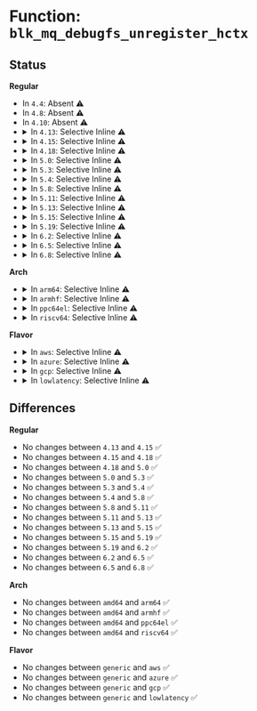# Function: <code>blk_mq_debugfs_unregister_hctx</code>

## Status
<b>Regular</b>
<ul>
<li>
In <code>4.4</code>: Absent ⚠️
</li>
<li>
In <code>4.8</code>: Absent ⚠️
</li>
<li>
In <code>4.10</code>: Absent ⚠️
</li>
<li>
<details>
<summary>In <code>4.13</code>: Selective Inline ⚠️</summary>

```c
void blk_mq_debugfs_unregister_hctx(struct blk_mq_hw_ctx *hctx);
```

**Collision:** Unique Global

**Inline:** Selective

**Transformation:** False

**Instances:**

```
In block/blk-mq-debugfs.c (ffffffff8145a39e)
Location: block/blk-mq-debugfs.c:894
Inline: True
Inline callers:
  - block/blk-mq-debugfs.c:blk_mq_debugfs_unregister_hctxs
  - block/blk-mq-debugfs.c:blk_mq_debugfs_register_hctx
Direct callers:
  - block/blk-mq.c:blk_mq_exit_hctx
```
**Symbols:**

```
ffffffff8145a2d0-ffffffff8145a302: blk_mq_debugfs_unregister_hctx (STB_GLOBAL)
```
</details>
</li>
<li>
<details>
<summary>In <code>4.15</code>: Selective Inline ⚠️</summary>

```c
void blk_mq_debugfs_unregister_hctx(struct blk_mq_hw_ctx *hctx);
```

**Collision:** Unique Global

**Inline:** Selective

**Transformation:** False

**Instances:**

```
In block/blk-mq-debugfs.c (ffffffff8148611e)
Location: block/blk-mq-debugfs.c:895
Inline: True
Inline callers:
  - block/blk-mq-debugfs.c:blk_mq_debugfs_unregister_hctxs
  - block/blk-mq-debugfs.c:blk_mq_debugfs_register_hctx
Direct callers:
  - block/blk-mq.c:blk_mq_exit_hctx
```
**Symbols:**

```
ffffffff81486050-ffffffff81486082: blk_mq_debugfs_unregister_hctx (STB_GLOBAL)
```
</details>
</li>
<li>
<details>
<summary>In <code>4.18</code>: Selective Inline ⚠️</summary>

```c
void blk_mq_debugfs_unregister_hctx(struct blk_mq_hw_ctx *hctx);
```

**Collision:** Unique Global

**Inline:** Selective

**Transformation:** False

**Instances:**

```
In block/blk-mq-debugfs.c (ffffffff814bb04e)
Location: block/blk-mq-debugfs.c:921
Inline: True
Inline callers:
  - block/blk-mq-debugfs.c:blk_mq_debugfs_unregister_hctxs
  - block/blk-mq-debugfs.c:blk_mq_debugfs_register_hctx
Direct callers:
  - block/blk-mq.c:blk_mq_exit_hctx
```
**Symbols:**

```
ffffffff814baf80-ffffffff814bafb2: blk_mq_debugfs_unregister_hctx (STB_GLOBAL)
```
</details>
</li>
<li>
<details>
<summary>In <code>5.0</code>: Selective Inline ⚠️</summary>

```c
void blk_mq_debugfs_unregister_hctx(struct blk_mq_hw_ctx *hctx);
```

**Collision:** Unique Global

**Inline:** Selective

**Transformation:** False

**Instances:**

```
In block/blk-mq-debugfs.c (ffffffff814cf218)
Location: block/blk-mq-debugfs.c:960
Inline: True
Inline callers:
  - block/blk-mq-debugfs.c:blk_mq_debugfs_unregister_hctxs
  - block/blk-mq-debugfs.c:blk_mq_debugfs_register_hctx
Direct callers:
  - block/blk-mq.c:blk_mq_free_queue
```
**Symbols:**

```
ffffffff814cf160-ffffffff814cf192: blk_mq_debugfs_unregister_hctx (STB_GLOBAL)
```
</details>
</li>
<li>
<details>
<summary>In <code>5.3</code>: Selective Inline ⚠️</summary>

```c
void blk_mq_debugfs_unregister_hctx(struct blk_mq_hw_ctx *hctx);
```

**Collision:** Unique Global

**Inline:** Selective

**Transformation:** False

**Instances:**

```
In block/blk-mq-debugfs.c (ffffffff814fda28)
Location: block/blk-mq-debugfs.c:892
Inline: True
Inline callers:
  - block/blk-mq-debugfs.c:blk_mq_debugfs_unregister_hctxs
Direct callers:
  - block/blk-mq.c:blk_mq_exit_queue
```
**Symbols:**

```
ffffffff814fd980-ffffffff814fd9b2: blk_mq_debugfs_unregister_hctx (STB_GLOBAL)
```
</details>
</li>
<li>
<details>
<summary>In <code>5.4</code>: Selective Inline ⚠️</summary>

```c
void blk_mq_debugfs_unregister_hctx(struct blk_mq_hw_ctx *hctx);
```

**Collision:** Unique Global

**Inline:** Selective

**Transformation:** False

**Instances:**

```
In block/blk-mq-debugfs.c (ffffffff8151b978)
Location: block/blk-mq-debugfs.c:892
Inline: True
Inline callers:
  - block/blk-mq-debugfs.c:blk_mq_debugfs_unregister_hctxs
Direct callers:
  - block/blk-mq.c:blk_mq_exit_queue
```
**Symbols:**

```
ffffffff8151b8d0-ffffffff8151b902: blk_mq_debugfs_unregister_hctx (STB_GLOBAL)
```
</details>
</li>
<li>
<details>
<summary>In <code>5.8</code>: Selective Inline ⚠️</summary>

```c
void blk_mq_debugfs_unregister_hctx(struct blk_mq_hw_ctx *hctx);
```

**Collision:** Unique Global

**Inline:** Selective

**Transformation:** False

**Instances:**

```
In block/blk-mq-debugfs.c (ffffffff8157c118)
Location: block/blk-mq-debugfs.c:896
Inline: True
Inline callers:
  - block/blk-mq-debugfs.c:blk_mq_debugfs_unregister_hctxs
Direct callers:
  - block/blk-mq.c:blk_mq_exit_queue
```
**Symbols:**

```
ffffffff8157c070-ffffffff8157c0a5: blk_mq_debugfs_unregister_hctx (STB_GLOBAL)
```
</details>
</li>
<li>
<details>
<summary>In <code>5.11</code>: Selective Inline ⚠️</summary>

```c
void blk_mq_debugfs_unregister_hctx(struct blk_mq_hw_ctx *hctx);
```

**Collision:** Unique Global

**Inline:** Selective

**Transformation:** False

**Instances:**

```
In block/blk-mq-debugfs.c (ffffffff815991b8)
Location: block/blk-mq-debugfs.c:892
Inline: True
Inline callers:
  - block/blk-mq-debugfs.c:blk_mq_debugfs_unregister_hctxs
Direct callers:
  - block/blk-mq.c:blk_mq_exit_queue
```
**Symbols:**

```
ffffffff81599110-ffffffff81599145: blk_mq_debugfs_unregister_hctx (STB_GLOBAL)
```
</details>
</li>
<li>
<details>
<summary>In <code>5.13</code>: Selective Inline ⚠️</summary>

```c
void blk_mq_debugfs_unregister_hctx(struct blk_mq_hw_ctx *hctx);
```

**Collision:** Unique Global

**Inline:** Selective

**Transformation:** False

**Instances:**

```
In block/blk-mq-debugfs.c (ffffffff8159ffb8)
Location: block/blk-mq-debugfs.c:890
Inline: True
Inline callers:
  - block/blk-mq-debugfs.c:blk_mq_debugfs_unregister_hctxs
Direct callers:
  - block/blk-mq.c:blk_mq_exit_queue
```
**Symbols:**

```
ffffffff8159ff10-ffffffff8159ff45: blk_mq_debugfs_unregister_hctx (STB_GLOBAL)
```
</details>
</li>
<li>
<details>
<summary>In <code>5.15</code>: Selective Inline ⚠️</summary>

```c
void blk_mq_debugfs_unregister_hctx(struct blk_mq_hw_ctx *hctx);
```

**Collision:** Unique Global

**Inline:** Selective

**Transformation:** False

**Instances:**

```
In block/blk-mq-debugfs.c (ffffffff816087d8)
Location: block/blk-mq-debugfs.c:891
Inline: True
Inline callers:
  - block/blk-mq-debugfs.c:blk_mq_debugfs_unregister_hctxs
Direct callers:
  - block/blk-mq.c:blk_mq_exit_queue
```
**Symbols:**

```
ffffffff81608730-ffffffff81608765: blk_mq_debugfs_unregister_hctx (STB_GLOBAL)
```
</details>
</li>
<li>
<details>
<summary>In <code>5.19</code>: Selective Inline ⚠️</summary>

```c
void blk_mq_debugfs_unregister_hctx(struct blk_mq_hw_ctx *hctx);
```

**Collision:** Unique Global

**Inline:** Selective

**Transformation:** False

**Instances:**

```
In block/blk-mq-debugfs.c (ffffffff816bc32b)
Location: block/blk-mq-debugfs.c:745
Inline: True
Inline callers:
  - block/blk-mq-debugfs.c:blk_mq_debugfs_unregister_hctxs
  - block/blk-mq-debugfs.c:blk_mq_debugfs_unregister_hctxs
```
**Symbols:**

```
ffffffff816bc1d0-ffffffff816bc227: blk_mq_debugfs_unregister_hctx (STB_GLOBAL)
```
</details>
</li>
<li>
<details>
<summary>In <code>6.2</code>: Selective Inline ⚠️</summary>

```c
void blk_mq_debugfs_unregister_hctx(struct blk_mq_hw_ctx *hctx);
```

**Collision:** Unique Global

**Inline:** Selective

**Transformation:** False

**Instances:**

```
In block/blk-mq-debugfs.c (ffffffff8177cceb)
Location: block/blk-mq-debugfs.c:745
Inline: True
Inline callers:
  - block/blk-mq-debugfs.c:blk_mq_debugfs_unregister_hctxs
  - block/blk-mq-debugfs.c:blk_mq_debugfs_unregister_hctxs
```
**Symbols:**

```
ffffffff8177cb70-ffffffff8177cbc7: blk_mq_debugfs_unregister_hctx (STB_GLOBAL)
```
</details>
</li>
<li>
<details>
<summary>In <code>6.5</code>: Selective Inline ⚠️</summary>

```c
void blk_mq_debugfs_unregister_hctx(struct blk_mq_hw_ctx *hctx);
```

**Collision:** Unique Global

**Inline:** Selective

**Transformation:** False

**Instances:**

```
In block/blk-mq-debugfs.c (ffffffff817bc68b)
Location: block/blk-mq-debugfs.c:719
Inline: True
Inline callers:
  - block/blk-mq-debugfs.c:blk_mq_debugfs_unregister_hctxs
  - block/blk-mq-debugfs.c:blk_mq_debugfs_unregister_hctxs
```
**Symbols:**

```
ffffffff817bc510-ffffffff817bc567: blk_mq_debugfs_unregister_hctx (STB_GLOBAL)
```
</details>
</li>
<li>
<details>
<summary>In <code>6.8</code>: Selective Inline ⚠️</summary>

```c
void blk_mq_debugfs_unregister_hctx(struct blk_mq_hw_ctx *hctx);
```

**Collision:** Unique Global

**Inline:** Selective

**Transformation:** False

**Instances:**

```
In block/blk-mq-debugfs.c (ffffffff81800d4b)
Location: block/blk-mq-debugfs.c:700
Inline: True
Inline callers:
  - block/blk-mq-debugfs.c:blk_mq_debugfs_unregister_hctxs
  - block/blk-mq-debugfs.c:blk_mq_debugfs_unregister_hctxs
```
**Symbols:**

```
ffffffff81800bd0-ffffffff81800c27: blk_mq_debugfs_unregister_hctx (STB_GLOBAL)
```
</details>
</li>
</ul>
<b>Arch</b>
<ul>
<li>
<details>
<summary>In <code>arm64</code>: Selective Inline ⚠️</summary>

```c
void blk_mq_debugfs_unregister_hctx(struct blk_mq_hw_ctx *hctx);
```

**Collision:** Unique Global

**Inline:** Selective

**Transformation:** False

**Instances:**

```
In block/blk-mq-debugfs.c (ffff800010623fd8)
Location: block/blk-mq-debugfs.c:892
Inline: True
Inline callers:
  - block/blk-mq-debugfs.c:blk_mq_debugfs_unregister_hctxs
Direct callers:
  - block/blk-mq.c:blk_mq_exit_queue
```
**Symbols:**

```
ffff800010623f18-ffff800010623f4c: blk_mq_debugfs_unregister_hctx (STB_GLOBAL)
```
</details>
</li>
<li>
<details>
<summary>In <code>armhf</code>: Selective Inline ⚠️</summary>

```c
void blk_mq_debugfs_unregister_hctx(struct blk_mq_hw_ctx *hctx);
```

**Collision:** Unique Global

**Inline:** Selective

**Transformation:** False

**Instances:**

```
In block/blk-mq-debugfs.c (c07cb624)
Location: block/blk-mq-debugfs.c:892
Inline: True
Inline callers:
  - block/blk-mq-debugfs.c:blk_mq_debugfs_unregister_hctxs
Direct callers:
  - block/blk-mq.c:blk_mq_exit_queue
```
**Symbols:**

```
c07cb574-c07cb5a4: blk_mq_debugfs_unregister_hctx (STB_GLOBAL)
```
</details>
</li>
<li>
<details>
<summary>In <code>ppc64el</code>: Selective Inline ⚠️</summary>

```c
void blk_mq_debugfs_unregister_hctx(struct blk_mq_hw_ctx *hctx);
```

**Collision:** Unique Global

**Inline:** Selective

**Transformation:** False

**Instances:**

```
In block/blk-mq-debugfs.c (c0000000007c4a5c)
Location: block/blk-mq-debugfs.c:892
Inline: True
Inline callers:
  - block/blk-mq-debugfs.c:blk_mq_debugfs_unregister_hctxs
Direct callers:
  - block/blk-mq.c:blk_mq_exit_queue
```
**Symbols:**

```
c0000000007c4930-c0000000007c4980: blk_mq_debugfs_unregister_hctx (STB_GLOBAL)
```
</details>
</li>
<li>
<details>
<summary>In <code>riscv64</code>: Selective Inline ⚠️</summary>

```c
void blk_mq_debugfs_unregister_hctx(struct blk_mq_hw_ctx *hctx);
```

**Collision:** Unique Global

**Inline:** Selective

**Transformation:** False

**Instances:**

```
In block/blk-mq-debugfs.c (ffffffe000455bc4)
Location: block/blk-mq-debugfs.c:892
Inline: True
Inline callers:
  - block/blk-mq-debugfs.c:blk_mq_debugfs_unregister_hctxs
Direct callers:
  - block/blk-mq.c:blk_mq_exit_queue
```
**Symbols:**

```
ffffffe000455b12-ffffffe000455b46: blk_mq_debugfs_unregister_hctx (STB_GLOBAL)
```
</details>
</li>
</ul>
<b>Flavor</b>
<ul>
<li>
<details>
<summary>In <code>aws</code>: Selective Inline ⚠️</summary>

```c
void blk_mq_debugfs_unregister_hctx(struct blk_mq_hw_ctx *hctx);
```

**Collision:** Unique Global

**Inline:** Selective

**Transformation:** False

**Instances:**

```
In block/blk-mq-debugfs.c (ffffffff81513f58)
Location: block/blk-mq-debugfs.c:892
Inline: True
Inline callers:
  - block/blk-mq-debugfs.c:blk_mq_debugfs_unregister_hctxs
Direct callers:
  - block/blk-mq.c:blk_mq_exit_queue
```
**Symbols:**

```
ffffffff81513eb0-ffffffff81513ee2: blk_mq_debugfs_unregister_hctx (STB_GLOBAL)
```
</details>
</li>
<li>
<details>
<summary>In <code>azure</code>: Selective Inline ⚠️</summary>

```c
void blk_mq_debugfs_unregister_hctx(struct blk_mq_hw_ctx *hctx);
```

**Collision:** Unique Global

**Inline:** Selective

**Transformation:** False

**Instances:**

```
In block/blk-mq-debugfs.c (ffffffff81504268)
Location: block/blk-mq-debugfs.c:892
Inline: True
Inline callers:
  - block/blk-mq-debugfs.c:blk_mq_debugfs_unregister_hctxs
Direct callers:
  - block/blk-mq.c:blk_mq_exit_queue
```
**Symbols:**

```
ffffffff815041c0-ffffffff815041f2: blk_mq_debugfs_unregister_hctx (STB_GLOBAL)
```
</details>
</li>
<li>
<details>
<summary>In <code>gcp</code>: Selective Inline ⚠️</summary>

```c
void blk_mq_debugfs_unregister_hctx(struct blk_mq_hw_ctx *hctx);
```

**Collision:** Unique Global

**Inline:** Selective

**Transformation:** False

**Instances:**

```
In block/blk-mq-debugfs.c (ffffffff8150ffe8)
Location: block/blk-mq-debugfs.c:892
Inline: True
Inline callers:
  - block/blk-mq-debugfs.c:blk_mq_debugfs_unregister_hctxs
Direct callers:
  - block/blk-mq.c:blk_mq_exit_queue
```
**Symbols:**

```
ffffffff8150ff40-ffffffff8150ff72: blk_mq_debugfs_unregister_hctx (STB_GLOBAL)
```
</details>
</li>
<li>
<details>
<summary>In <code>lowlatency</code>: Selective Inline ⚠️</summary>

```c
void blk_mq_debugfs_unregister_hctx(struct blk_mq_hw_ctx *hctx);
```

**Collision:** Unique Global

**Inline:** Selective

**Transformation:** False

**Instances:**

```
In block/blk-mq-debugfs.c (ffffffff815297a8)
Location: block/blk-mq-debugfs.c:892
Inline: True
Inline callers:
  - block/blk-mq-debugfs.c:blk_mq_debugfs_unregister_hctxs
Direct callers:
  - block/blk-mq.c:blk_mq_exit_queue
```
**Symbols:**

```
ffffffff81529700-ffffffff81529732: blk_mq_debugfs_unregister_hctx (STB_GLOBAL)
```
</details>
</li>
</ul>

## Differences
<b>Regular</b>
<ul>
<li>
No changes between <code>4.13</code> and <code>4.15</code> ✅
</li>
<li>
No changes between <code>4.15</code> and <code>4.18</code> ✅
</li>
<li>
No changes between <code>4.18</code> and <code>5.0</code> ✅
</li>
<li>
No changes between <code>5.0</code> and <code>5.3</code> ✅
</li>
<li>
No changes between <code>5.3</code> and <code>5.4</code> ✅
</li>
<li>
No changes between <code>5.4</code> and <code>5.8</code> ✅
</li>
<li>
No changes between <code>5.8</code> and <code>5.11</code> ✅
</li>
<li>
No changes between <code>5.11</code> and <code>5.13</code> ✅
</li>
<li>
No changes between <code>5.13</code> and <code>5.15</code> ✅
</li>
<li>
No changes between <code>5.15</code> and <code>5.19</code> ✅
</li>
<li>
No changes between <code>5.19</code> and <code>6.2</code> ✅
</li>
<li>
No changes between <code>6.2</code> and <code>6.5</code> ✅
</li>
<li>
No changes between <code>6.5</code> and <code>6.8</code> ✅
</li>
</ul>
<b>Arch</b>
<ul>
<li>
No changes between <code>amd64</code> and <code>arm64</code> ✅
</li>
<li>
No changes between <code>amd64</code> and <code>armhf</code> ✅
</li>
<li>
No changes between <code>amd64</code> and <code>ppc64el</code> ✅
</li>
<li>
No changes between <code>amd64</code> and <code>riscv64</code> ✅
</li>
</ul>
<b>Flavor</b>
<ul>
<li>
No changes between <code>generic</code> and <code>aws</code> ✅
</li>
<li>
No changes between <code>generic</code> and <code>azure</code> ✅
</li>
<li>
No changes between <code>generic</code> and <code>gcp</code> ✅
</li>
<li>
No changes between <code>generic</code> and <code>lowlatency</code> ✅
</li>
</ul>
